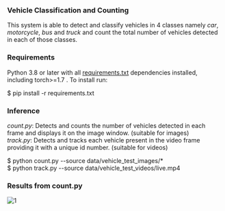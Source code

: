 ### Vehicle Classification and Counting

This system is able to detect and classify vehicles in 4 classes namely *car*, *motorcycle*, *bus* and *truck* and count the total number of vehicles detected in each of those classes.



### Requirements

Python 3.8 or later with all [requirements.txt](requirements.txt) dependencies installed, including torch>=1.7 . To install run:

$ pip install -r requirements.txt

### Inference

*count.py*: Detects and counts the number of vehicles detected in each frame and displays it on the image window. (suitable for images)   
*track.py*: Detects and tracks each vehicle present in the video frame providing it with a unique id number. (suitable for videos)

$ python count.py --source data/vehicle_test_images/*    
$ python track.py --source data/vehicle_test_videos/live.mp4

### Results from count.py

![1](https://user-images.githubusercontent.com/68045710/111742863-bf097380-88c3-11eb-9003-910896bf82ce.jpg)
